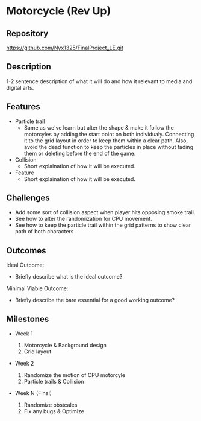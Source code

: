 # Motorcycle (Rev Up)

## Repository
<https://github.com/Nyx1325/FinalProject_LE.git>

## Description
1-2 sentence description of what it will do and how it relevant to media and digital arts.

## Features
- Particle trail
	- Same as we've learn but alter the shape & make it follow the motorcyles by adding the start point on both individualy. Connecting it to the grid layout in order to keep them within a clear path. Also, avoid the dead function to keep the particles in place without fading them or deleting before the end of the game.
- Collision
	- Short explaination of how it will be executed.
- Feature 
	- Short explaination of how it will be executed.

## Challenges
- Add some sort of collision aspect when player hits opposing smoke trail.
- See how to alter the randomization for CPU movement.
- See how to keep the particle trail within the grid patterns to show clear path of both characters

## Outcomes
Ideal Outcome:
- Briefly describe what is the ideal outcome?

Minimal Viable Outcome:
- Briefly describe the bare essential for a good working outcome?

## Milestones

- Week 1
  1. Motorcycle & Background design
  2. Grid layout

- Week 2
  1. Randomize the motion of CPU motorcyle
  2. Particle trails & Collision 

- Week N (Final)
  1. Randomize obstcales
  2. Fix any bugs & Optimize
